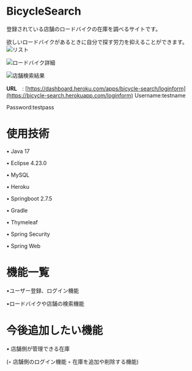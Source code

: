 # BicycleSearch

登録されている店舗のロードバイクの在庫を調べるサイトです。

欲しいロードバイクがあるときに自分で探す労力を抑えることができます。
![リスト](https://user-images.githubusercontent.com/105871565/230464961-639e1c48-234c-43f6-aa49-9f9551cd9e23.jpg)

![ロードバイク詳細](https://user-images.githubusercontent.com/105871565/230464396-2fb55514-6033-49f4-8a74-a49c539a639c.jpg)

![店舗検索結果](https://user-images.githubusercontent.com/105871565/230479581-b5aa0cc9-832b-49ae-889f-ec5a8fc61b8f.jpg)

**URL**　: [https://dashboard.heroku.com/apps/bicycle-search/loginform](https://bicycle-search.herokuapp.com/loginform)
Username:testname

Password:testpass

# 使用技術

• Java 17

• Eclipse 4.23.0

• MySQL

• Heroku

• Springboot 2.7.5

• Gradle

• Thymeleaf

• Spring Security

• Spring Web

# 機能一覧

•ユーザー登録、ログイン機能

•ロードバイクや店舗の検索機能

# 今後追加したい機能

• 店舗側が管理できる在庫

  (◦ 店舗側のログイン機能 ◦ 在庫を追加や削除する機能)

